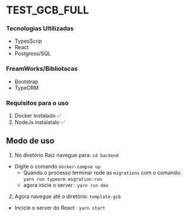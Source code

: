 # TEST_GCB_FULL

### Tecnologias Ultilizadas 
- TypesScrip
- React
- Postgress/SQL
### FreamWorks/Bibliotacas 
- Bootstrap
- TypeORM

### Requisitos para o uso
1. Docker Instalado :white_check_mark:
2. NodeJs instalatalo :white_check_mark:

## Modo de uso
1. No diretório Raiz navegue para: ```cd backend```
  - Digite o comando ```docker-compse up```
    - Quando o processo terminar rode as ```migrations```
    com o comando: ```yarn run typeorm migration:run```
    - agora inicie o server : ```yarn run dev```
2. Agora navegue até o diretório: ```template-gcb``` 
  - Incicie o server do React : ```yarn start```